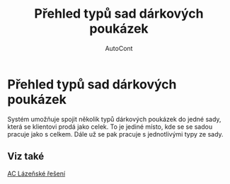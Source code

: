 ﻿---
    title: "Přehled typů sad dárkových poukázek"
    author: AutoCont
    ms.date: 04/30/2018
    ms.topic: article
    ms.prod: dynamics-nav-2017
    ms.contentlocale: cs-cz
    ms.lasthandoff: 04/30/2018
---

# Přehled typů sad dárkových poukázek

Systém umožňuje spojit několik typů dárkových poukázek do jedné sady, která se klientovi prodá jako celek. To je jediné místo, kde se se sadou pracuje jako s celkem. Dále už se pak pracuje s jednotlivými typy ze sady. 


## <a name="see-also"></a>Viz také
[AC Lázeňské řešení](ac-spa-solution.md)